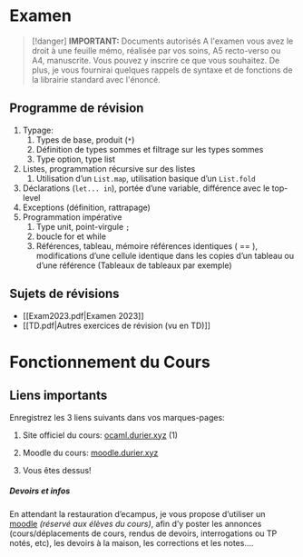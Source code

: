 # Examen

> [!danger] **IMPORTANT:** Documents autorisés
> A l'examen vous avez le droit à une feuille mémo, réalisée par vos soins, A5 recto-verso ou A4, manuscrite. Vous pouvez y inscrire ce que vous souhaitez.
> De plus, je vous fournirai quelques rappels de syntaxe et de fonctions de la librairie standard avec l'énoncé.

## Programme de révision

1. Typage:
	1. Types de base, produit (`*`)
	2. Définition de types sommes et filtrage sur les types sommes
	3. Type option, type list
2. Listes, programmation récursive sur des listes
	1. Utilisation d’un `List.map`, utilisation basique d’un `List.fold`
3. Déclarations (`let... in`), portée d’une variable, différence avec le top-level
4. Exceptions (définition, rattrapage)
5. Programmation impérative
	1. Type unit, point-virgule `;`
	2. boucle for et while
	3. Références, tableau, mémoire
	   références identiques ( == ), modifications d’une cellule identique dans les copies d’un tableau ou d’une référence (Tableaux de tableaux par exemple)
## Sujets de révisions

- [[Exam2023.pdf|Examen 2023]]
- [[TD.pdf|Autres exercices de révision (vu en TD)]]

# Fonctionnement du Cours

## Liens importants
Enregistrez les 3 liens suivants dans vos marques-pages:
1. Site officiel du cours: [ocaml.durier.xyz](https://ocaml.durier.xyz) (1)
2. Moodle du cours: [moodle.durier.xyz](https://moodle.durier.xyz)

1. Vous êtes dessus!
##### Devoirs et infos 
En attendant la restauration d’ecampus, je vous propose d’utiliser un [moodle](https://moodle.durier.xyz) *(réservé aux élèves du cours)*, afin d’y poster les annonces (cours/déplacements de cours, rendus de devoirs, interrogations ou TP notés, etc), les devoirs à la maison, les corrections et les notes….
